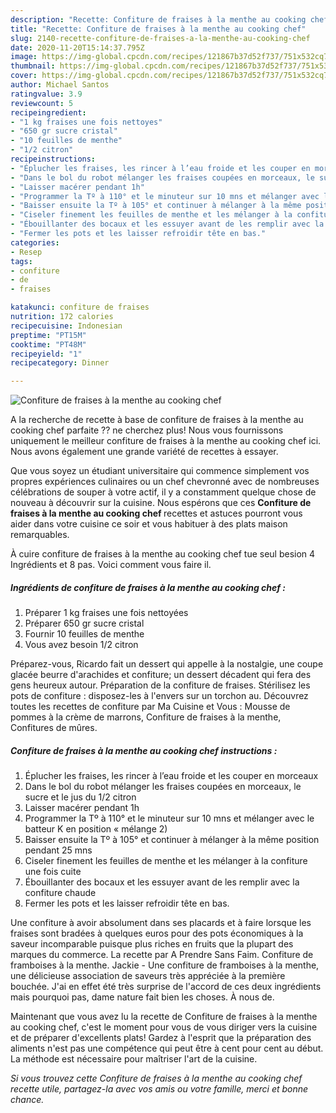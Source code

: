 ```yaml
---
description: "Recette: Confiture de fraises à la menthe au cooking chef"
title: "Recette: Confiture de fraises à la menthe au cooking chef"
slug: 2140-recette-confiture-de-fraises-a-la-menthe-au-cooking-chef
date: 2020-11-20T15:14:37.795Z
image: https://img-global.cpcdn.com/recipes/121867b37d52f737/751x532cq70/confiture-de-fraises-a-la-menthe-au-cooking-chef-photo-principale-de-la-recette.jpg
thumbnail: https://img-global.cpcdn.com/recipes/121867b37d52f737/751x532cq70/confiture-de-fraises-a-la-menthe-au-cooking-chef-photo-principale-de-la-recette.jpg
cover: https://img-global.cpcdn.com/recipes/121867b37d52f737/751x532cq70/confiture-de-fraises-a-la-menthe-au-cooking-chef-photo-principale-de-la-recette.jpg
author: Michael Santos
ratingvalue: 3.9
reviewcount: 5
recipeingredient:
- "1 kg fraises une fois nettoyes"
- "650 gr sucre cristal"
- "10 feuilles de menthe"
- "1/2 citron"
recipeinstructions:
- "Éplucher les fraises, les rincer à l’eau froide et les couper en morceaux"
- "Dans le bol du robot mélanger les fraises coupées en morceaux, le sucre et le jus du 1/2 citron"
- "Laisser macérer pendant 1h"
- "Programmer la Tº à 110° et le minuteur sur 10 mns et mélanger avec le batteur K en position « mélange 2)"
- "Baisser ensuite la Tº à 105° et continuer à mélanger à la même position pendant 25 mns"
- "Ciseler finement les feuilles de menthe et les mélanger à la confiture une fois cuite"
- "Ébouillanter des bocaux et les essuyer avant de les remplir avec la confiture chaude"
- "Fermer les pots et les laisser refroidir tête en bas."
categories:
- Resep
tags:
- confiture
- de
- fraises

katakunci: confiture de fraises 
nutrition: 172 calories
recipecuisine: Indonesian
preptime: "PT15M"
cooktime: "PT48M"
recipeyield: "1"
recipecategory: Dinner

---
```



![Confiture de fraises à la menthe au cooking chef](https://img-global.cpcdn.com/recipes/121867b37d52f737/751x532cq70/confiture-de-fraises-a-la-menthe-au-cooking-chef-photo-principale-de-la-recette.jpg)

A la recherche de recette à base de confiture de fraises à la menthe au cooking chef parfaite ?? ne cherchez plus! Nous vous fournissons uniquement le meilleur confiture de fraises à la menthe au cooking chef ici. Nous avons également une grande variété de recettes à essayer.

Que vous soyez un étudiant universitaire qui commence simplement vos propres expériences culinaires ou un chef chevronné avec de nombreuses célébrations de souper à votre actif, il y a constamment quelque chose de nouveau à découvrir sur la cuisine. Nous espérons que ces <strong> Confiture de fraises à la menthe au cooking chef </strong> recettes et astuces pourront vous aider dans votre cuisine ce soir et vous habituer à des plats maison remarquables.

<!--inarticleads1-->

À cuire confiture de fraises à la menthe au cooking chef tue seul besion 4 Ingrédients et 8 pas. Voici comment vous faire il.

##### Ingrédients de confiture de fraises à la menthe au cooking chef :

1. Préparer 1 kg fraises une fois nettoyées
1. Préparer 650 gr sucre cristal
1. Fournir 10 feuilles de menthe
1. Vous avez besoin 1/2 citron


Préparez-vous, Ricardo fait un dessert qui appelle à la nostalgie, une coupe glacée beurre d&#39;arachides et confiture; un dessert décadent qui fera des gens heureux autour. Préparation de la confiture de fraises. Stérilisez les pots de confiture : disposez-les à l&#39;envers sur un torchon au. Découvrez toutes les recettes de confiture par Ma Cuisine et Vous : Mousse de pommes à la crème de marrons, Confiture de fraises à la menthe, Confitures de mûres. 

<!--inarticleads2-->

##### Confiture de fraises à la menthe au cooking chef instructions :

1. Éplucher les fraises, les rincer à l’eau froide et les couper en morceaux
1. Dans le bol du robot mélanger les fraises coupées en morceaux, le sucre et le jus du 1/2 citron
1. Laisser macérer pendant 1h
1. Programmer la Tº à 110° et le minuteur sur 10 mns et mélanger avec le batteur K en position « mélange 2)
1. Baisser ensuite la Tº à 105° et continuer à mélanger à la même position pendant 25 mns
1. Ciseler finement les feuilles de menthe et les mélanger à la confiture une fois cuite
1. Ébouillanter des bocaux et les essuyer avant de les remplir avec la confiture chaude
1. Fermer les pots et les laisser refroidir tête en bas.


Une confiture à avoir absolument dans ses placards et à faire lorsque les fraises sont bradées à quelques euros pour des pots économiques à la saveur incomparable puisque plus riches en fruits que la plupart des marques du commerce. La recette par A Prendre Sans Faim. Confiture de framboises à la menthe. Jackie - Une confiture de framboises à la menthe, une délicieuse association de saveurs très appréciée à la première bouchée. J&#39;ai en effet été très surprise de l&#39;accord de ces deux ingrédients mais pourquoi pas, dame nature fait bien les choses. À nous de. 

<!--inarticleads1-->

<p>
Maintenant que vous avez lu la recette de Confiture de fraises à la menthe au cooking chef, c'est le moment pour vous de vous diriger vers la cuisine et de préparer d'excellents plats! Gardez à l'esprit que la préparation des aliments n'est pas une compétence qui peut être à cent pour cent au début. La méthode est nécessaire pour maîtriser l'art de la cuisine.
</p>

<p>
<i>Si vous trouvez cette Confiture de fraises à la menthe au cooking chef recette utile, partagez-la avec vos amis ou votre famille, merci et bonne chance.</i>
</p>
